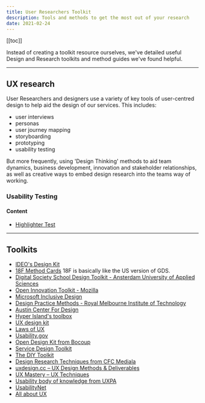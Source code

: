 ```yaml
---
title: User Researchers Toolkit
description: Tools and methods to get the most out of your research
date: 2021-02-24
---
```

[[toc]]

Instead of creating a toolkit resource ourselves, we've detailed useful Design and Research toolkits and method guides we've found helpful.

---

## UX research
User Researchers and designers use a variety of key tools of user-centred design to help aid the design of our services. 
This includes:
* user interviews
* personas
* user journey mapping
* storyboarding
* prototyping
* usability testing

But more frequently, using 'Design Thinking' methods to aid team dynamics, business development, innovation and stakeholder relationships, as well as creative ways to embed design research into the teams way of working.

### Usability Testing

#### Content
* [Highlighter Test](https://userresearch.blog.gov.uk/2014/09/02/a-simple-technique-for-evaluating-content/)

--- 

## Toolkits
* [IDEO's Design Kit](https://www.designkit.org/methods)
* [18F Method Cards](https://methods.18f.gov/) 18F is basically like the US version of GDS.
* [Digital Society School Design Toolkit - Ansterdam University of Applied Sciences](https://toolkits.dss.cloud/design/)
* [Open Innovation Toolkit - Mozilla ](https://toolkit.mozilla.org/methods/)
* [Microsoft Inclusive Design](https://www.microsoft.com/design/inclusive/)
* [Design Practice Methods  -  Royal Melbourne Institute of Technology](https://www.designpracticemethods.rmit.edu.au/)
* [Austin Center For Design](https://www.ac4d.com/worksheets)
* [Hyper Island's toolbox](https://toolbox.hyperisland.com/)
* [UX design kit](https://uxdesignkit.com/)
* [Laws of UX](https://lawsofux.com/)
* [Usability.gov](https://www.usability.gov/how-to-and-tools/index.html)
* [Open Design Kit from&nbsp;Bocoup](http://opendesignkit.org/)
* [Service Design Toolkit](http://servicedesigntoolkit.org)
* [The DIY Toolkit](http://diytoolkit.org/)
* [Design Research Techniques from&nbsp;CFC Mediala](http://designresearchtechniques.com)
* [uxdesign.cc – UX Design Methods &amp; Deliverables](https://uxdesign.cc/ux-design-methods-deliverables-657f54ce3c7d)
* [UX Mastery – UX Techniques](http://uxmastery.com/resources/techniques/)
* [Usability body of knowledge from UXPA](http://www.usabilitybok.org/)
* [UsabilityNet](http://www.usabilitynet.org/tools/methods.htm)
* [All about UX](http://www.allaboutux.org/)
